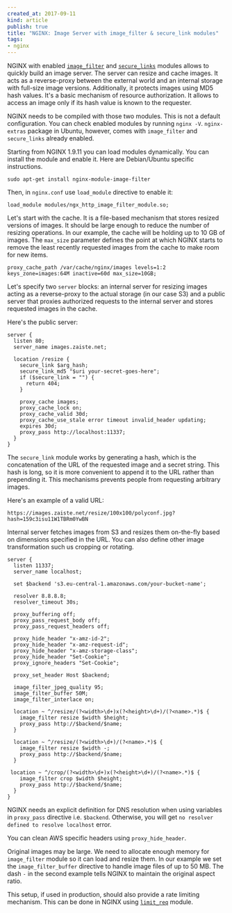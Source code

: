 ```yaml
---
created_at: 2017-09-11 
kind: article
publish: true
title: "NGINX: Image Server with image_filter & secure_link modules"
tags:
- nginx
---
```


NGINX with enabled [`image_filter`](http://nginx.org/en/docs/http/ngx_http_image_filter_module.html) and [`secure_links`](http://nginx.org/en/docs/http/ngx_http_secure_link_module.html) modules allows to quickly build an image server. The server can resize and cache images. It acts as a reverse-proxy between the external world and an internal storage with full-size image versions. Additionally, it protects images using MD5 hash values. It's a basic mechanism of resource authorization. It allows to access an image only if its hash value is known to the requester.

NGINX needs to be compiled with those two modules. This is not a default configuration. You can check enabled modules by running `nginx -V`. `nginx-extras` package in Ubuntu, however, comes with `image_filter` and `secure_links` already enabled.

Starting from NGINX 1.9.11 you can load modules dynamically. You can install the module and enable it. Here are Debian/Ubuntu specific instructions.

```
sudo apt-get install nginx-module-image-filter
```

Then, in `nginx.conf` use `load_module` directive to enable it:

```
load_module modules/ngx_http_image_filter_module.so;
```

Let's start with the cache. It is a file-based mechanism that stores resized versions of images. It should be large enough to reduce the number of resizing operations. In our example, the cache will be holding up to 10 GB of images. The `max_size` parameter defines the point at which NGINX starts to remove the least recently requested images from the cache to make room for new items.

```
proxy_cache_path /var/cache/nginx/images levels=1:2 keys_zone=images:64M inactive=60d max_size=10GB;
```

Let's specify two `server` blocks: an internal server for resizing images acting as a reverse-proxy to the actual storage (in our case S3) and a public server that proxies authorized requests to the internal server and stores requested images in the cache.

Here's the public server:

```
server {
  listen 80;
  server_name images.zaiste.net;

  location /resize {
    secure_link $arg_hash;  
    secure_link_md5 "$uri your-secret-goes-here";
    if ($secure_link = "") {
      return 404;
    }

    proxy_cache images;
    proxy_cache_lock on;
    proxy_cache_valid 30d;  
    proxy_cache_use_stale error timeout invalid_header updating;
    expires 30d;
    proxy_pass http://localhost:11337;
  }	
}
```

The `secure_link` module works by generating a hash, which is the concatenation of the URL of the requested image and a secret string. This hash is long, so it is more convenient to append it to the URL rather than prepending it. This mechanisms prevents people from requesting arbitrary images. 

Here's an example of a valid URL:

```
https://images.zaiste.net/resize/100x100/polyconf.jpg?hash=159c3isu11W1TBRm0YwBN
```

Internal server fetches images from S3 and resizes them on-the-fly based on dimensions specified in the URL. You can also define other image transformation such us cropping or rotating. 

```
server {
  listen 11337;
  server_name localhost;

  set $backend 's3.eu-central-1.amazonaws.com/your-bucket-name';

  resolver 8.8.8.8;
  resolver_timeout 30s;

  proxy_buffering off;
  proxy_pass_request_body off; 
  proxy_pass_request_headers off;

  proxy_hide_header "x-amz-id-2";
  proxy_hide_header "x-amz-request-id";
  proxy_hide_header "x-amz-storage-class";
  proxy_hide_header "Set-Cookie";
  proxy_ignore_headers "Set-Cookie";

  proxy_set_header Host $backend;

  image_filter_jpeg_quality 95;  
  image_filter_buffer 50M;
  image_filter_interlace on;

  location ~ ^/resize/(?<width>\d+)x(?<height>\d+)/(?<name>.*)$ {
    image_filter resize $width $height;
    proxy_pass http://$backend/$name;
  }

  location ~ ^/resize/(?<width>\d+)/(?<name>.*)$ {
    image_filter resize $width -;
    proxy_pass http://$backend/$name;
  }

 location ~ ^/crop/(?<width>\d+)x(?<height>\d+)/(?<name>.*)$ {
    image_filter crop $width $height;
    proxy_pass http://$backend/$name;
  }
}
```

NGINX needs an explicit definition for DNS resolution when using variables in `proxy_pass` directive i.e. `$backend`. Otherwise, you will get `no resolver defined to resolve localhost` error. 

You can clean AWS specific headers using `proxy_hide_header`.

Original images may be large. We need to allocate enough memory for `image_filter` module so it can load and resize them. In our example we set the `image_filter_buffer` directive to handle image files of up to 50 MB. The dash `‑` in the second example tells NGINX to maintain the original aspect ratio.

This setup, if used in production, should also provide a rate limiting mechanism. This can be done in NGINX using [`limit_req`](http://nginx.org/en/docs/http/ngx_http_limit_req_module.html) module.
